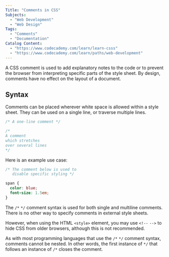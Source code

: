 ```yaml
---
Title: "Comments in CSS"
Subjects:
  - "Web Development"
  - "Web Design"
Tags: 
  - "Comments"
  - "Documentation"
Catalog Content:
  - "https://www.codecademy.com/learn/learn-csss"
  - "https://www.codecademy.com/learn/paths/web-development"
---
```


A CSS comment is used to add explanatory notes to the code or to prevent the browser from interpreting specific parts of the style sheet. By design, comments have no effect on the layout of a document.

## Syntax

Comments can be placed wherever white space is allowed within a style sheet. They can be used on a single line, or traverse multiple lines.

```css
/* A one-line comment */

/*
A comment
which stretches
over several lines
*/
```

Here is an example use case:

```css
/* The comment below is used to
   disable specific styling */

span {
  color: blue;
  font-size: 1.5em;
}
```

The `/*` `*/` comment syntax is used for both single and multiline comments. There is no other way to specify comments in external style sheets.

However, when using the HTML `<style>` element, you may use `<!--` `-->` to hide CSS from older browsers, although this is not recommended. 

As with most programming languages that use the `/*` `*/` comment syntax, comments cannot be nested. In other words, the first instance of `*/` that follows an instance of `/*` closes the comment.